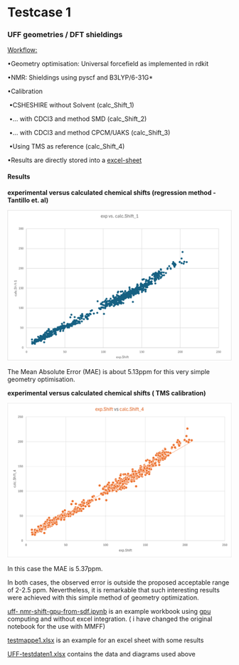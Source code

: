 # Testcase 1

### UFF geometries / DFT shieldings



<u>Workflow:</u>

•Geometry optimisation: Universal forcefield as implemented in rdkit

•NMR: Shieldings using pyscf and B3LYP/6-31G*

•Calibration

​	•CSHESHIRE without Solvent (calc_Shift_1)

​	•… with CDCl3 and method SMD (calc_Shift_2)

​	•… with CDCl3 and method CPCM/UAKS (calc_Shift_3)

​	•Using TMS as reference (calc_Shift_4)

•Results are directly stored into a [excel-sheet](UFF-testdaten1.xlsx)



#### Results

**experimental versus calculated chemical shifts (regression method - Tantillo et. al)**

![Bild3](pictures/Bild3.png)

The Mean Absolute Error (MAE) is about 5.13ppm for this very simple geometry optimisation.





**experimental versus calculated chemical shifts ( TMS calibration)**

![Bild4](pictures/Bild4.png)

In this case the MAE is 5.37ppm.

In both cases, the observed error is outside the proposed acceptable range of 2-2.5 ppm. Nevertheless, it is remarkable that such interesting results were achieved with this simple method of geometry optimization.







[uff- nmr-shift-gpu-from-sdf.ipynb](uff-nmr-shift-gpu-from-sdf.ipynb) is an example workbook using <u>gpu</u> computing and without excel integration. ( i have changed the original notebook for the use with MMFF)

[testmappe1.xlsx](testmappe1.xlsx) is an example for an excel sheet with some results

[UFF-testdaten1.xlsx](UFF-testdaten1.xlsx) contains the data and diagrams used above











